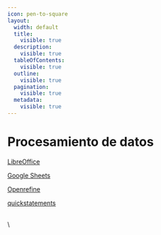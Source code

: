 ```yaml
---
icon: pen-to-square
layout:
  width: default
  title:
    visible: true
  description:
    visible: true
  tableOfContents:
    visible: true
  outline:
    visible: true
  pagination:
    visible: true
  metadata:
    visible: true
---
```


# Procesamiento de datos

[LibreOffice](https://es.libreoffice.org/)

[Google Sheets](https://www.google.com/aclk?sa=L\&ai=DChsSEwibwY_QzIGPAxWmo1oFHWeeC-kYACICCAEQABoCdnU\&co=1\&ase=2\&cce=2\&category=acrcp_v1_37\&sig=AOD64_21EFPPAqSNPzLASoaNLSRAaAdYwg\&q\&nis=4\&adurl\&ved=2ahUKEwi5-4nQzIGPAxUhRjABHcWtL_EQ0Qx6BAgJEAE)

[Openrefine ](https://openrefine.org/)

[quickstatements](https://quickstatements.toolforge.org/)

\
\

